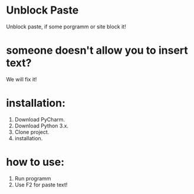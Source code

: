 # Unblock Paste
Unblock paste, if some porgramm or site block it!
# someone doesn't allow you to insert text?
We will fix it!
# installation:
1. Download PyCharm.
2. Download Python 3.x.
3. Clone project.
4. installation.
# how to use:
1. Run programm
2. Use F2 for paste text!
